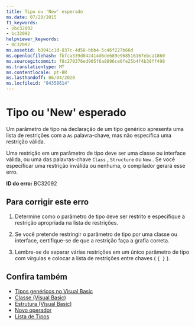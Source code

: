 ```yaml
---
title: Tipo ou 'New' esperado
ms.date: 07/20/2015
f1_keywords:
- vbc32092
- bc32092
helpviewer_keywords:
- BC32092
ms.assetid: b3041c1d-837c-4d58-bbb4-5c46f227b66d
ms.openlocfilehash: fbfca339d042414d6de689e968516167ebca1860
ms.sourcegitcommit: f8c270376ed905f6a8896ce0fe25b4f4b38ff498
ms.translationtype: MT
ms.contentlocale: pt-BR
ms.lasthandoff: 06/04/2020
ms.locfileid: "84358614"
---
```

# <a name="type-or-new-expected"></a>Tipo ou 'New' esperado
Um parâmetro de tipo na declaração de um tipo genérico apresenta uma lista de restrições com a `As` palavra-chave, mas não especifica uma restrição válida.  
  
 Uma restrição em um parâmetro de tipo deve ser uma classe ou interface válida, ou uma das palavras-chave `Class` , `Structure` ou `New` . Se você especificar uma restrição inválida ou nenhuma, o compilador gerará esse erro.  
  
 **ID do erro:** BC32092  
  
## <a name="to-correct-this-error"></a>Para corrigir este erro  
  
1. Determine como o parâmetro de tipo deve ser restrito e especifique a restrição apropriada na lista de restrições.  
  
2. Se você pretende restringir o parâmetro de tipo por uma classe ou interface, certifique-se de que a restrição faça a grafia correta.  
  
3. Lembre-se de separar várias restrições em um único parâmetro de tipo com vírgulas e colocar a lista de restrições entre chaves ( `{ }` ).  
  
## <a name="see-also"></a>Confira também

- [Tipos genéricos no Visual Basic](../programming-guide/language-features/data-types/generic-types.md)
- [Classe (Visual Basic)](../language-reference/statements/class-statement.md)
- [Estrutura (Visual Basic)](../language-reference/statements/structure-statement.md)
- [Novo operador](../language-reference/operators/new-operator.md)
- [Lista de Tipos](../language-reference/statements/type-list.md)
